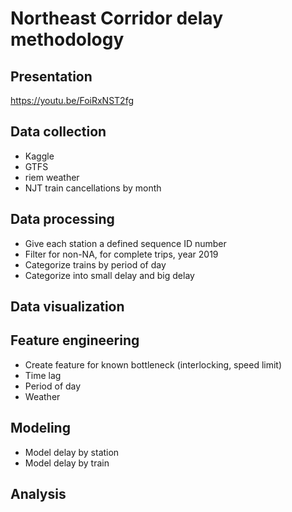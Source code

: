 # Northeast Corridor delay methodology

## Presentation
https://youtu.be/FoiRxNST2fg
## Data collection

- Kaggle
- GTFS
- riem weather
- NJT train cancellations by month

## Data processing

- Give each station a defined sequence ID number
- Filter for non-NA, for complete trips, year 2019
- Categorize trains by period of day
- Categorize into small delay and big delay

## Data visualization

  

## Feature engineering

- Create feature for known bottleneck (interlocking, speed limit)
- Time lag
- Period of day
- Weather

## Modeling

- Model delay by station
- Model delay by train

## Analysis


